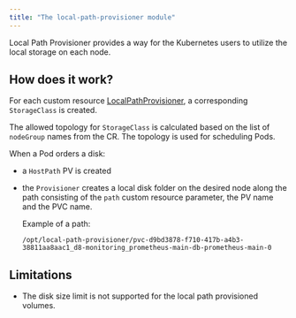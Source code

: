 ```yaml
---
title: "The local-path-provisioner module"
---
```


Local Path Provisioner provides a way for the Kubernetes users to utilize the local storage on each node.

## How does it work?

For each custom resource [LocalPathProvisioner](cr.html), a corresponding `StorageClass` is created.

The allowed topology for `StorageClass` is calculated based on the list of `nodeGroup` names from the CR.
The topology is used for scheduling Pods.

When a Pod orders a disk:
- a `HostPath` PV is created
- the `Provisioner` creates a local disk folder on the desired node along the path consisting of the `path` custom resource parameter, the PV name and the PVC name.
  
  Example of a path:

  ```shell
  /opt/local-path-provisioner/pvc-d9bd3878-f710-417b-a4b3-38811aa8aac1_d8-monitoring_prometheus-main-db-prometheus-main-0
  ```

## Limitations

- The disk size limit is not supported for the local path provisioned volumes.

